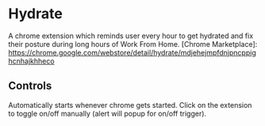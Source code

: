 # Hydrate
A chrome extension which reminds user every hour to get hydrated and fix their posture during long hours of Work From Home.
[Chrome Marketplace]: https://chrome.google.com/webstore/detail/hydrate/mdjehejmpfdnjpncppighcnhajkhheco

## Controls
Automatically starts whenever chrome gets started.
Click on the extension to toggle on/off manually (alert will popup for on/off trigger).
